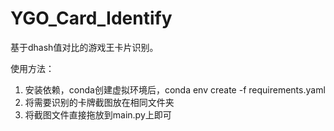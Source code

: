 # YGO_Card_Identify

基于dhash值对比的游戏王卡片识别。

使用方法：

1. 安装依赖，conda创建虚拟环境后，conda env create -f requirements.yaml
2. 将需要识别的卡牌截图放在相同文件夹
3. 将截图文件直接拖放到main.py上即可
